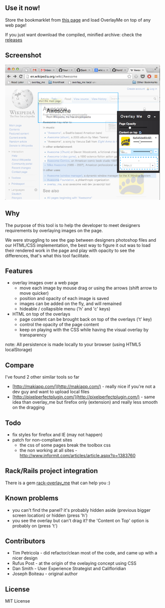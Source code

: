 ## Use it now!

Store the bookmarklet from [this page](http://frontfoot.github.com/overlay_me/demo_page.html) and load OverlayMe on top of any web page!

If you just want download the compiled, minified archive: check the [releases](https://github.com/frontfoot/overlay_me/releases)

## Screenshot

![Screenshot](http://github.com/frontfoot/overlay_me/raw/new-design/screenshot_awesomeness_in_action.png)


## Why

The purpose of this tool is to help the developer to meet designers requirements by overlaying images on the page.

We were struggling to see the gap between designers photoshop files and our HTML/CSS implementation, the best way to figure it out was to load their rendered work in the page and play with opacity to see the differences, that's what this tool facilitate.


## Features

- overlay images over a web page
    * move each image by mouse drag or using the arrows (shift arrow to move quicker)
    * position and opacity of each image is saved
    * images can be added on the fly, and will remained
    * hideable / collapsible menu ('h' and 'c' keys)
- HTML on top of the overlays
    * page content can be brought back on top of the overlays ('t' key)
    * control the opacity of the page content
    * keep on playing with the CSS while having the visual overlay by transparency

note: All persistence is made locally to your browser (using HTML5 localStorage)


## Compare

I've found 2 other similar tools so far

- [http://makiapp.com/](http://makiapp.com/) - really nice if you're not a dev guy and want to upload local files
- [http://pixelperfectplugin.com/](http://pixelperfectplugin.com/) - same idea than overlay_me but firefox only (extension) and really less smooth on the dragging


## Todo

- fix styles for firefox and IE (may not happen)
- patch for non-compliant sites
    * the css of some pages break the toolbox css
    * the non working at all sites - http://www.informit.com/articles/article.aspx?p=1383760


## Rack/Rails project integration

There is a gem [rack-overlay_me](https://github.com/frontfoot/rack-overlay_me) that can help you :)

    
## Known problems

- you can't find the panel? it's probably hidden aside (previous bigger screen location) or hidden (press 'h')
- you see the overlay but can't drag it? the 'Content on Top' option is probably on (press 't')


## Contributors

- Tim Petricola - did refactor/clean most of the code, and came up with a nicer design
- Rufus Post - at the origin of the ovelaying concept using CSS
- Dan Smith - User Experience Strategist and Califloridian
- Joseph Boiteau - original author


## License

MIT License

